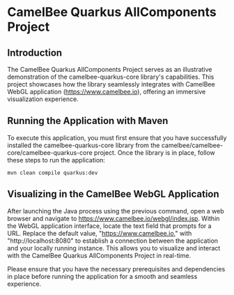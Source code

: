 # CamelBee Quarkus AllComponents Project

## Introduction

The CamelBee Quarkus AllComponents Project serves as an illustrative demonstration of the camelbee-quarkus-core library's capabilities. 
This project showcases how the library seamlessly integrates with CamelBee WebGL application (https://www.camelbee.io), offering an immersive visualization experience.

## Running the Application with Maven

To execute this application, you must first ensure that you have successfully installed the camelbee-quarkus-core library from the camelbee/camelbee-core/camelbee-quarkus-core project. 
Once the library is in place, follow these steps to run the application:

`mvn clean compile quarkus:dev`

## Visualizing in the CamelBee WebGL Application

After launching the Java process using the previous command, open a web browser and navigate to https://www.camelbee.io/webgl/index.jsp.
Within the WebGL application interface, locate the text field that prompts for a URL. 
Replace the default value, "https://www.camelbee.io," with "http://localhost:8080" to establish a connection between the application and your locally running instance. 
This allows you to visualize and interact with the CamelBee Quarkus AllComponents Project in real-time.

Please ensure that you have the necessary prerequisites and dependencies in place before running the application for a smooth and seamless experience.
